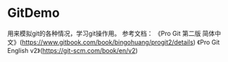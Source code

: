 # GitDemo
用来模拟git的各种情况，学习git操作用。
参考文档：
 <a>
 	《Pro Git 第二版 简体中文》(https://www.gitbook.com/book/bingohuang/progit2/details)
 	《Pro Git English v2》(https://git-scm.com/book/en/v2)